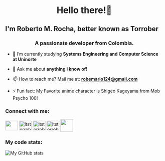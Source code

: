 <h1 align="center">Hello there!👋</h2>
<h2>I'm Roberto M. Rocha, better known as Torrober</h2>
<h3 align="center">A passionate developer from Colombia.</h3>

- 🌱 I’m currently studying **Systems Engineering and Computer Science at Uninorte**

- 💬 Ask me about **anything i know of!**

- 📫 How to reach me? Mail me at: **robemario124@gmail.com**

- ⚡ Fun fact: My Favorite anime character is Shigeo Kageyama from Mob Psycho 100!

<h3 align="left">Connect with me:</h3>
<p align="left">
<a href="https://www.linkedin.com/in/roberto-mario-rocha-hernandez-820576176"><img align="center" src="https://raw.githubusercontent.com/rahuldkjain/github-profile-readme-generator/master/src/images/icons/Social/linked-in-alt.svg" height="30" width="40" /></a>
<a href="https://twitter.com/itstorrober" target="blank"><img align="center" src="https://raw.githubusercontent.com/rahuldkjain/github-profile-readme-generator/master/src/images/icons/Social/twitter.svg" alt="itstorrober" height="30" width="40" /></a>
<a href="https://fb.com/itstorrober" target="blank"><img align="center" src="https://raw.githubusercontent.com/rahuldkjain/github-profile-readme-generator/master/src/images/icons/Social/facebook.svg" alt="itstorrober" height="30" width="40" /></a>
<a href="https://instagram.com/itstorrober" target="blank"><img align="center" src="https://raw.githubusercontent.com/rahuldkjain/github-profile-readme-generator/master/src/images/icons/Social/instagram.svg" alt="itstorrober" height="30" width="40" /></a>
<a href="https://bsky.app/profile/itstorrober.bsky.social"><img align="center" src="https://static.wikia.nocookie.net/logopedia/images/c/cd/Bluesky_app_icon.svg/" width="40" height="40" /></a> 
</p>

<h3>My code stats:</h3>

![My GitHub stats](https://github-readme-stats.vercel.app/api/top-langs?username=torrober&theme=nord&show_icons=true)
<!---
torrober/torrober is a ✨ special ✨ repository because its `README.md` (this file) appears on your GitHub profile.
You can click the Preview link to take a look at your changes.
--->
